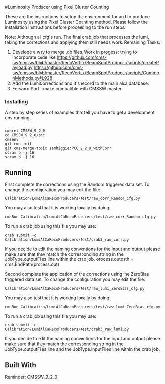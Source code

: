 #Luminosity Producer using Pixel Cluster Counting

These are the instructions to setup the environment for and to produce Luminosity using the Pixel Cluster Counting method. Please follow the installation instructions before proceeding to the run steps. 

Note: Although all cfg's run. The final crab job that processes the lumi, taking the corrections and applying them still needs work. 
Remaining Tasks:
1. Develope a way to merge .db files.
  Work in progess:
    trying to incorporate code like 
    https://github.com/cms-sw/cmssw/blob/master/RecoVertex/BeamSpotProducer/scripts/createPayload.py
    https://github.com/cms-sw/cmssw/blob/master/RecoVertex/BeamSpotProducer/scripts/CommonMethods.py#L928
2. Add the LumiCorrections and it's record to the main alca database. 
3. Forward Port - make compatible with CMSSW master. 

### Installing

A step by step series of examples that tell you have to get a development env running


```

cmsrel CMSSW_9_2_0 
cd CMSSW_9_2_0/src
cmsenv
git cms-init 
git cms-merge-topic samhiggie:PCC_9_2_X_withCorr
scram b -j 16
scram b -j 16
```



## Running


First complete the corrections using the Random triggered data set. 
To change the configuration you may edit the file:
```
Calibration/LumiAlCaRecoProducers/test/raw_corr_Random_cfg.py 
```
You may also test that it is working locally by doing:
```
cmsRun Calibration/LumiAlCaRecoProducers/test/raw_corr_Random_cfg.py 
```
To run a crab job using this file you may use:
```
crab submit -c  Calibration/LumiAlCaRecoProducers/test/crab3_raw_corr.py
```
If you decide to edit the naming conventions for the input and output please make sure that they match the corresponding string in the 
 JobType.outputFiles line within the crab job. 
orocess.outpath = cms.EndPath(process.out)

Second complete the application of the corrections using the ZeroBias triggered data set. 
To change the configuration you may edit the file:
```
Calibration/LumiAlCaRecoProducers/test/raw_lumi_ZeroBias_cfg.py
```
You may also test that it is working locally by doing:
```
cmsRun Calibration/LumiAlCaRecoProducers/test/raw_lumi_ZeroBias_cfg.py 
```
To run a crab job using this file you may use:
```
crab submit -c  Calibration/LumiAlCaRecoProducers/test/crab3_raw_lumi.py
```

If you decide to edit the naming conventions for the input and output please make sure that they match the corresponding string in the 
 JobType.outputFiles line and the JobType.inputFiles line within the crab job.


## Built With

Reminder: CMSSW_9_2_0

